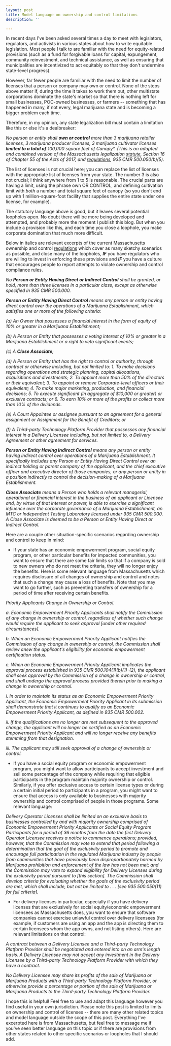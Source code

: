 ```yaml
---
layout: post
title: Model language on ownership and control limitations
description: ''

---
```

In recent days I've been asked several times a day to meet with legislators, regulators, and activists in various states about how to write equitable legislation. Most people I talk to are familiar with the need for equity-related provisions (such as a fund for forgivable loans for capital, expungement, community reinvestment, and technical assistance, as well as ensuring that municipalities are incentivized to act equitably so that they don't undermine state-level progress).

However, far fewer people are familiar with the need to limit the number of licenses that a person or company may own or control. None of the steps above matter if, during the time it takes to work them out, other multistate corporations dominate the state's market so that there is nothing left for small businesses, POC-owned businesses, or farmers -- something that has happened in many, if not every, legal marijuana state and is becoming a bigger problem each time.

Therefore, in my opinion, any state legalization bill must contain a limitation like this or else it's a dealbreaker:

_No person or entity shall **own or control** more than 3 marijuana retailer licenses, 3 marijuana producer licenses, 3 marijuana cultivator licenses **limited to a total of** 100,000 square feet of Canopy*. (This is an adapted and combined version of the Massachusetts legalization_ [_statute_](https://malegislature.gov/Laws/SessionLaws/Acts/2017/Chapter55)_, Section 16 of Chapter 55 of the Acts of 2017, and_ [_regulations_](https://masscannabiscontrol.com/wp-content/uploads/2021/03/202101_Adult_Use_Regulations.pdf)_, 935 CMR 500.050(b)(5)._

The list of licenses is not crucial here; you can replace the list of licenses with the appropriate list of licenses from your state. The number 3 is also not crucial; I think anywhere from 1 to 5 is reasonable. The crucial parts are having a limit, using the phrase own OR CONTROL, and defining cultivation limit with _both_ a number and total square feet of canopy (so you don't end up with 1 million-square-foot facility that supplies the entire state under one license, for example).

The statutory language above is good, but it leaves several potential loopholes open. No doubt there will be more being developed and attempted, and probably more the moment I publish this blog. But when you include a provision like this, and each time you close a loophole, you make corporate domination that much more difficult.

Below in italics are relevant excerpts of the current Massachusetts ownership and control [regulations](https://masscannabiscontrol.com/wp-content/uploads/2021/03/202101_Adult_Use_Regulations.pdf) which cover as many sketchy scenarios as possible, and close many of the loopholes, **_IF_** you have regulators who are willing to invest in enforcing these provisions and **_IF_** you have a culture that encourages people to report attempts to violate ownership and control compliance rules.

_No **Person or Entity Having Direct or Indirect Control** shall be granted, or hold, more than three licenses in a particular class, except as otherwise specified in 935 CMR 500.000._

**_Person or Entity Having Direct Control_** _means any person or entity having direct control over the operations of a Marijuana Establishment, which satisfies one or more of the following criteria:_

_(a) An Owner that possesses a financial interest in the form of equity of 10% or greater in a Marijuana Establishment;_

_(b) A Person or Entity that possesses a voting interest of 10% or greater in a Marijuana Establishment or a right to veto significant events;_

_(c) A **Close Associate**;_

_(d) A Person or Entity that has the right to control or authority, through contract or otherwise including, but not limited to: 1. To make decisions regarding operations and strategic planning, capital allocations, acquisitions and divestments; 2. To appoint more than 50% of the directors or their equivalent; 3. To appoint or remove Corporate-level officers or their equivalent; 4. To make major marketing, production, and financial decisions; 5. To execute significant (in aggregate of $10,000 or greater) or exclusive contracts; or 6. To earn 10% or more of the profits or collect more than 10% of the dividends._

_(e) A Court Appointee or assignee pursuant to an agreement for a general assignment or Assignment for the Benefit of Creditors; or_

_(f) A Third-party Technology Platform Provider that possesses any financial interest in a Delivery Licensee including, but not limited to, a Delivery Agreement or other agreement for services._

**_Person or Entity Having Indirect Control_** _means any person or entity having indirect control over operations of a Marijuana Establishment. It specifically includes any Person or Entity Having Direct Control over an indirect holding or parent company of the applicant, and the chief executive officer and executive director of those companies, or any person or entity in a position indirectly to control the decision-making of a Marijuana Establishment._

**_Close Associate_** _means a Person who holds a relevant managerial, operational or financial interest in the business of an applicant or Licensee and, by virtue of that interest or power, is able to exercise a significant influence over the corporate governance of a Marijuana Establishment, an MTC or Independent Testing Laboratory licensed under 935 CMR 500.000. A Close Associate is deemed to be a Person or Entity Having Direct or Indirect Control._

Here are a couple other situation-specific scenarios regarding ownership and control to keep in mind:

* If your state has an economic empowerment program, social equity program, or other particular benefits for impacted communities, you want to ensure that there are some fair limits so that if a company is sold to new owners who do not meet the criteria, they will no longer enjoy the benefits. Here is some relevant language from Massachusetts which requires disclosure of all changes of ownership and control and notes that such a change may cause a loss of benefits. Note that you may want to go further, such as preventing transfers of ownership for a period of time after receiving certain benefits.

_Priority Applicants Change in Ownership or Control._

_a. Economic Empowerment Priority Applicants shall notify the Commission of any change in ownership or control, regardless of whether such change would require the applicant to seek approval \[under other required circumstances\]._

_b. When an Economic Empowerment Priority Applicant notifies the Commission of any change in ownership or control, the Commission shall review anew the applicant's eligibility for economic empowerment certification status._

_c. When an Economic Empowerment Priority Applicant implicates the approval process established in 935 CMR 500.104(1)(b)(1)-(2), the applicant shall seek approval by the Commission of a change in ownership or control, and shall undergo the approval process provided therein prior to making a change in ownership or control._

_i. In order to maintain its status as an Economic Empowerment Priority Applicant, the Economic Empowerment Priority Applicant in its submission shall demonstrate that it continues to qualify as an Economic Empowerment Priority Applicant, as defined in 935 CMR 500.002._

_ii. If the qualifications are no longer are met subsequent to the approved change, the applicant will no longer be certified as an Economic Empowerment Priority Applicant and will no longer receive any benefits stemming from that designation._

_iii. The applicant may still seek approval of a change of ownership or control._

* If you have a social equity program or economic empowerment program, you might want to allow participants to accept investment and sell some percentage of the company while requiring that eligible participants in the program maintain majority ownership or control. Similarly, if you offer exclusive access to certain license types or during a certain initial period to participants in a program, you might want to ensure that access is only available to businesses with majority ownership and control comprised of people in those programs. Some relevant language:

_Delivery Operator Licenses shall be limited on an exclusive basis to businesses controlled by and with majority ownership comprised of Economic Empowerment Priority Applicants or Social Equity Program Participants for a period of 36 months from the date the first Delivery Operator Licensee receives a notice to commence operations; provided, however, that the Commission may vote to extend that period following a determination that the goal of the exclusivity period to promote and encourage full participation in the regulated Marijuana industry by people from communities that have previously been disproportionately harmed by Marijuana prohibition and enforcement of the law has not been met; and the Commission may vote to expand eligibility for Delivery Licenses during the exclusivity period pursuant to \[this section\]. The Commission shall develop criteria for evaluating whether the goals of the exclusivity period are met, which shall include, but not be limited to . . . \[see 935 500.050(11) for full criteria\]._

* For delivery licenses in particular, especially if you have delivery licenses that are exclusively for social equity/economic empowerment licensees as Massachusetts does, you want to ensure that software companies cannot exercise unlawful control over delivery licensees (for example, if customers are using an app and the app is directing them to certain licensees whom the app owns, and not listing others). Here are relevant limitations on that control:

_A contract between a Delivery Licensee and a Third-party Technology Platform Provider shall be negotiated and entered into on an arm's length basis. A Delivery Licensee may not accept any investment in the Delivery Licensee by a Third-party Technology Platform Provider with which they have a contract._

_No Delivery Licensee may share its profits of the sale of Marijuana or Marijuana Products with a Third-party Technology Platform Provider, or otherwise provide a percentage or portion of the sale of Marijuana or Marijuana Products to the Third-party Technology Platform Provider._

I hope this is helpful! Feel free to use and adapt this language however you find useful in your own jurisdiction. Please note this post is limited to limits on ownership and control of licenses -- there are many other related topics and model language outside the scope of this post. Everything I've excerpted here is from Massachusetts, but feel free to message me if you've seen better language on this topic or if there are provisions from other states related to other specific scenarios or loopholes that I should add.